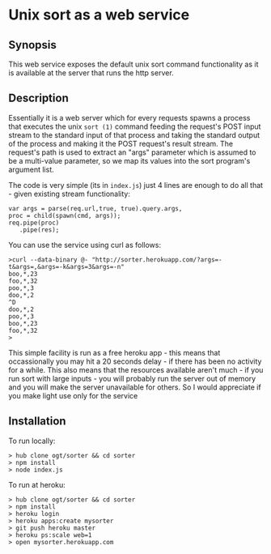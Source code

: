 Unix sort as a web service
=====

## Synopsis

This web service exposes the default unix sort command functionality as it is available at the server that runs the http server.

## Description

Essentially it is a web server which for every requests spawns a process that executes the unix `sort (1)` command
feeding the request's POST input stream to the standard input of that process and taking the standard output of the process and making it the POST request's result stream.
The request's path is used to extract an "args" parameter which is assumed to be a multi-value parameter, so we map its values into the sort program's argument list. 

The code is very simple (its in `index.js`) just 4 lines are enough to do all that - given existing stream functionality:

    var args = parse(req.url,true, true).query.args,
    proc = child(spawn(cmd, args));
    req.pipe(proc)
       .pipe(res);


You can use the service using curl as follows:
```
>curl --data-binary @- "http://sorter.herokuapp.com/?args=-t&args=,&args=-k&args=3&args=-n"
boo,*,23
foo,*,32
poo,*,3
doo,*,2
^D
doo,*,2
poo,*,3
boo,*,23
foo,*,32
>
```
This simple facility is run as a free heroku app - this means that occassionally you may hit a 20 seconds delay - if there has been no activity for a while.
This also means that the resources available aren't much - if you run sort with large inputs - you will probably run the server out of memory and you will make the server unavailable for others. So I would appreciate if you make light use only for the service

## Installation

To run locally:

    > hub clone ogt/sorter && cd sorter
    > npm install
    > node index.js

To run at heroku:

    > hub clone ogt/sorter && cd sorter
    > npm install
    > heroku login
    > heroku apps:create mysorter
    > git push heroku master
    > heroku ps:scale web=1
    > open mysorter.herokuapp.com

